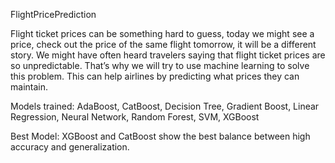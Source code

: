 FlightPricePrediction

Flight ticket prices can be something hard to guess, today we might see a price, check out the price of the same flight tomorrow, it will be a different story. 
We might have often heard travelers saying that flight ticket prices are so unpredictable. 
That’s why we will try to use machine learning to solve this problem. This can help airlines by predicting what prices they can maintain.

Models trained:
AdaBoost, CatBoost, Decision Tree, Gradient Boost, Linear Regression, Neural Network, Random Forest, SVM, XGBoost           

Best Model:
XGBoost and CatBoost show the best balance between high accuracy and generalization.
